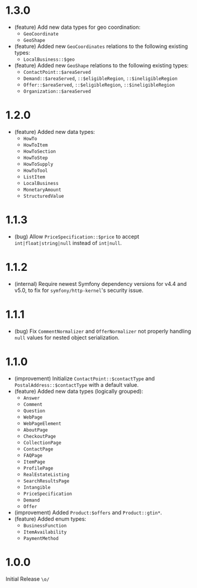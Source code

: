 1.3.0
=====

*   (feature) Add new data types for geo coordination:
    - `GeoCoordinate`
    - `GeoShape`
*   (feature) Added new `GeoCoordinates` relations to the following existing types:
    - `LocalBusiness::$geo`
*   (feature) Added new `GeoShape` relations to the following existing types:
    - `ContactPoint::$areaServed`
    - `Demand::$areaServed`, `::$eligibleRegion`, `::$ineligibleRegion`
    - `Offer::$areaServed`, `::$eligibleRegion`, `::$ineligibleRegion`
    - `Organization::$areaServed`


1.2.0
=====

*   (feature) Added new data types:
    - `HowTo`
    - `HowToItem`
    - `HowToSection`
    - `HowToStep`
    - `HowToSupply`
    - `HowToTool`
    - `ListItem`
    - `LocalBusiness`
    - `MonetaryAmount`
    - `StructuredValue`


1.1.3
=====

*   (bug) Allow `PriceSpecification::$price` to accept `int|float|string|null` instead of `int|null`.


1.1.2
=====

*   (internal) Require newest Symfony dependency versions for v4.4 and v5.0, to fix for `symfony/http-kernel`'s security issue.


1.1.1
=====

*   (bug) Fix `CommentNormalizer` and `OfferNormalizer` not properly handling `null` values for nested object serialization.


1.1.0
=====

*   (improvement) Initialize `ContactPoint::$contactType` and `PostalAddress::$contactType` with a default value.
*   (feature) Added new data types (logically grouped):
    - `Answer` 
    - `Comment`
    - `Question`
    - `WebPage`
    - `WebPageElement`
    - `AboutPage`
    - `CheckoutPage`
    - `CollectionPage`
    - `ContactPage`
    - `FAQPage`
    - `ItemPage`
    - `ProfilePage`
    - `RealEstateListing`
    - `SearchResultsPage`
    - `Intangible`
    - `PriceSpecification`
    - `Demand`
    - `Offer`
*   (improvement) Added `Product:$offers` and `Product::gtin*`.
*   (feature) Added enum types:
    - `BusinessFunction`
    - `ItemAvailability`
    - `PaymentMethod`


1.0.0
=====

Initial Release `\o/`
